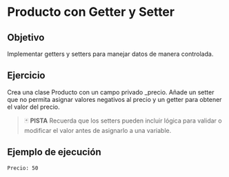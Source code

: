#  Producto con Getter y Setter

## Objetivo

Implementar getters y setters para manejar datos de manera controlada.

## Ejercicio

Crea una clase Producto con un campo privado _precio. Añade un setter que no permita asignar valores negativos al precio y un getter para obtener el valor del precio.

> :black_joker: **PISTA**
> Recuerda que los setters pueden incluir lógica para validar o modificar el valor antes de asignarlo a una variable.


## Ejemplo de ejecución

~~~sh
Precio: 50
~~~